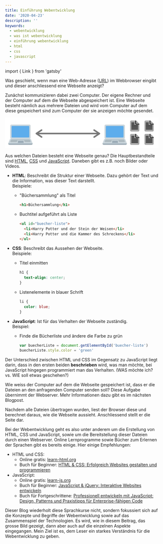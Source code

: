 ```yaml
---
title: Einführung Webentwicklung
date: '2020-04-23'
description: ''
keywords:
  - webentwicklung
  - was ist webentwicklung
  - einführung webentwicklung
  - html
  - css
  - javascript
---
```


import { Link } from 'gatsby'

Was geschieht, wenn man eine Web-Adresse (<a href="https://developer.mozilla.org/de/docs/Glossary/URL" target="_blank">URL</a>) im Webbrowser eingibt und dieser anschliessend eine Webseite anzeigt?

Zunächst kommunizieren dabei zwei Computer. Der eigene Rechner und der Computer auf dem die Webseite abgespeichert ist. Eine Webseite besteht nämlich aus mehrere Dateien und wird vom Computer auf dem diese gespeichert sind zum Computer der sie anzeigen möchte gesendet.

![Ein Computer der einen anderen Computer nach Dateien fragt.](./computer-communication.jpg)

Aus welchen Dateien besteht eine Webseite genau? Die Hauptbestandteile sind [HTML](https://developer.mozilla.org/de/docs/Web/HTML), [CSS](https://developer.mozilla.org/de/docs/Web/CSS) und [JavaScript](https://developer.mozilla.org/de/docs/Web/JavaScript). Daneben gibt es z.B. noch Bilder oder Videos.

- **HTML**: Beschreibt die Struktur einer Webseite. Dazu gehört der Text und die Information, was dieser Text darstellt.<br />
  Beispiele:

  - "Büchersammlung" als Titel

    ```html
    <h1>Büchersammlung</h1>
    ```

  - Buchtitel aufgeführt als Liste
    ```html
    <ul id="buecher-liste">
      <li>Harry Potter und der Stein der Weisen</li>
      <li>Harry Potter und die Kammer des Schreckens</li>
    </ul>
    ```

- **CSS**: Beschreibt das Aussehen der Webseite.<br />
  Beispiele:

  - Titel einmitten

    ```css
    h1 {
      text-align: center;
    }
    ```

  - Listenelemente in blauer Schrift
    ```css
    li {
      color: blue;
    }
    ```

- **JavaScript**: Ist für das Verhalten der Webseite zuständig.<br />
  Beispiel:

  - Finde die Bücherliste und ändere die Farbe zu grün

    ```js
    var buecherListe = document.getElementById('buecher-liste')
    buecherListe.style.color = 'green'
    ```

Der Unterschied zwischen HTML und CSS im Gegensatz zu JavaScript liegt darin, dass in den ersten beiden **beschrieben** wird, was man möchte, bei JavaScript hingegen programmiert man das Verhalten. (WAS möchte ich? vs. WIE soll etwas geschehen?)

Wie weiss der Computer auf dem die Webseite gespeichert ist, dass er die Dateien an den anfragenden Computer senden soll? Diese Aufgabe übernimmt der Webserver. Mehr Informationen dazu gibt es im <Link to="/de/blog/webserver/">nächsten Blogpost</Link>.

Nachdem alle Dateien übertragen wurden, liest der Browser diese und berechnet daraus, wie die Webseite aussieht. Anschliessend stellt er die Seite dar.

Bei der Webentwicklung geht es also unter anderem um die Erstellung von HTML, CSS und JavaScript, sowie um die Bereitstellung dieser Dateien durch einen Webserver. Online Lernprogramme sowie Bücher zum Erlernen der Sprachen gibt es bereits einige. Hier einige Empfehlungen:

- HTML und CSS:
  - Online gratis: <a href="https://www.learn-html.org/" target="_blank">learn-html.org</a>
  - Buch für Beginner: <a href="https://amzn.to/2W6FX5Y" target="_blank">HTML & CSS: Erfolgreich Websites gestalten und programmieren</a>
- JavaScript:
  - Online gratis: <a href="https://www.learn-js.org/" target="_blank">learn-js.org</a>
  - Buch für Beginner: <a href="https://amzn.to/3aGYo6z" target="_blank">JavaScript & jQuery: Interaktive Websites entwickeln</a>
  - Buch für Fortgeschrittene: <a href="https://amzn.to/3aDb9z6" target="_blank">Professionell entwickeln mit JavaScript: Design, Patterns und Praxistipps für Enterprise-fähigen Code</a>

Dieser Blog wiederholt diese Sprachkurse nicht, sondern fokussiert sich auf die Konzepte und Begriffe der Webentwicklung sowie auf das Zusammenspiel der Technologien. Es wird, wie in diesem Beitrag, das grosse Bild gezeigt, dann aber auch auf die einzelnen Aspekte eingegangen. Mein Ziel ist es, dem Leser ein starkes Verständnis für die Webentwicklung zu geben.
